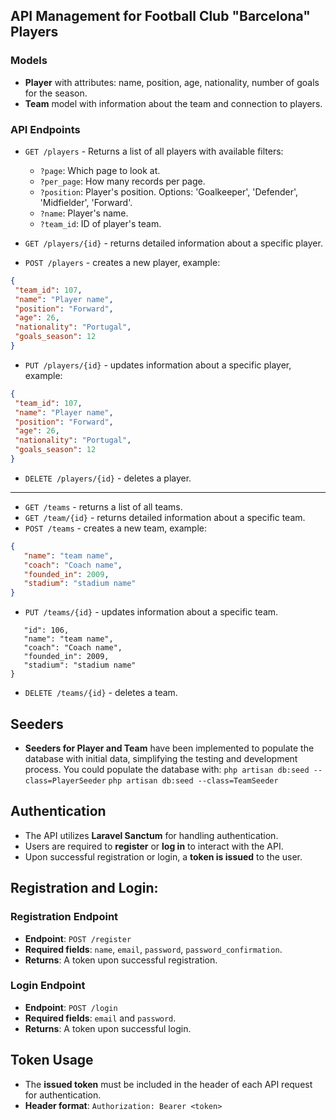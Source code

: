 ## API Management for Football Club "Barcelona" Players

### Models
- **Player** with attributes: name, position, age, nationality, number of goals for the season.
- **Team** model with information about the team and connection to players.

### API Endpoints
- `GET /players` - Returns a list of all players with available filters:

  - `?page`: Which page to look at.
  - `?per_page`: How many records per page.
  - `?position`: Player's position. Options: 'Goalkeeper', 'Defender', 'Midfielder', 'Forward'.
  - `?name`: Player's name.
  - `?team_id`: ID of player's team.
- `GET /players/{id}` - returns detailed information about a specific player.
- `POST /players` - creates a new player, example:
 ```json
{
  "team_id": 107,
  "name": "Player name",
  "position": "Forward",
  "age": 26,
  "nationality": "Portugal",
  "goals_season": 12
}
```
- `PUT /players/{id}` - updates information about a specific player, example:
 ```json
{
  "team_id": 107,
  "name": "Player name",
  "position": "Forward",
  "age": 26,
  "nationality": "Portugal",
  "goals_season": 12
}
```

- `DELETE /players/{id}` - deletes a player.
- ---


- `GET /teams` - returns a list of all teams.
- `GET /team/{id}` - returns detailed information about a specific team.
- `POST /teams` - creates a new team, example:
 ```json
{
    "name": "team name",
    "coach": "Coach name",
    "founded_in": 2009,
    "stadium": "stadium name"
}
```
- `PUT /teams/{id}` - updates information about a specific team.
 ```json{
    "id": 106,
    "name": "team name",
    "coach": "Coach name",
    "founded_in": 2009,
    "stadium": "stadium name"
}
```
- `DELETE /teams/{id}` - deletes a team.


## Seeders
- **Seeders for Player and Team** have been implemented to populate the database with initial data, simplifying the testing and development process. You could populate the database with:
 `php artisan db:seed --class=PlayerSeeder`
 `php artisan db:seed --class=TeamSeeder`


## Authentication
- The API utilizes **Laravel Sanctum** for handling authentication.
- Users are required to **register** or **log in** to interact with the API.
- Upon successful registration or login, a **token is issued** to the user.

## Registration and Login:
### Registration Endpoint
- **Endpoint**: `POST /register`
- **Required fields**: `name`, `email`, `password`, `password_confirmation`.
- **Returns**: A token upon successful registration.

### Login Endpoint
- **Endpoint**: `POST /login`
- **Required fields**: `email` and `password`.
- **Returns**: A token upon successful login.

## Token Usage
- The **issued token** must be included in the header of each API request for authentication.
- **Header format**: `Authorization: Bearer <token>`

